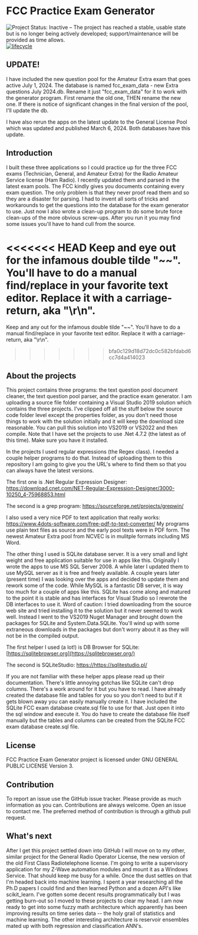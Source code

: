 # **FCC Practice Exam Generator**

![Project Status: Inactive – The project has reached a stable, usable state but is no longer being actively developed; support/maintenance will be provided as time allows.](http://www.repostatus.org/badges/latest/inactive.svg)
[![lifecycle](https://img.shields.io/badge/lifecycle-stable-green.svg)](https://www.tidyverse.org/lifecycle/#stable)

## UPDATE!

I have included the new question pool for the Amateur Extra exam that goes active July 1, 2024. The database is named fcc_exam_data - new Extra questions July 2024.db. Rename it just "fcc_exam_data" for it to work with the generator program. First rename the old one, THEN rename the new one. If there is notice of significant changes in the final version of the pool, I'll update the db.

I have also rerun the apps on the latest update to the General License Pool which was updated and published March 6, 2024. Both databases have this update.

## **Introduction**

I built these three applications so I could practice up for the three FCC exams (Technician, General, and Amateur Extra) for the Radio Amateur Service license (Ham Radio). I recently updated them and parsed in the latest exam pools. The FCC kindly gives you documents containing every exam question. The only problem is that they never proof read them and so they are a disaster for parsing. I had to invent all sorts of tricks and workarounds to get the questions into the database for the exam generator to use. Just now I also wrote a clean-up program to do some brute force clean-ups of the more obvious screw-ups. After you run it you may find some issues you'll have to hand cull from the source.

<<<<<<< HEAD
Keep and eye out for the infamous double tilde "~~". You'll have to do a manual find/replace in your favorite text editor. Replace it with a carriage-return, aka "\r\n".
=======
Keep and any out for the infamous double tilde "~~". You'll have to do a manual find/replace in your favorite text editor. Replace it with a carriage-return, aka "\r\n".
>>>>>>> bfa0c129d18d72dc0c582bfdabd6cc7d4a414023

## **About the projects**

This project contains three programs: the text question pool document cleaner, the text question pool parser, and the practice exam generator. I am uploading a source file folder containing a Visual Studio 2019 solution which contains the three projects. I've clipped off all the stuff below the source code folder level except the properties folder, as you don't need those things to work with the solution initially and it will keep the download size reasonable. You can pull this solution into VS2019 or VS2022 and then compile. Note that I have set the projects to use .Net 4.7.2 (the latest as of this time). Make sure you have it installed.

In the projects I used regular expressions (the Regex class). I needed a couple helper programs to do that. Instead of uploading them to this repository I am going to give you the URL's where to find them so that you can always have the latest versions.

The first one is .Net Regular Expression Designer: <https://download.cnet.com/NET-Regular-Expression-Designer/3000-10250_4-75968853.html>

The second is a grep program: <https://sourceforge.net/projects/grepwin/>

I also used a very nice PDF to text application that really works: <https://www.4dots-software.com/free-pdf-to-text-converter/> My programs use plain text files as source and the early pool texts were in PDF form. The newest Amateur Extra pool from NCVEC is in mulitple formats including MS Word.

The other thing I used is SQLite database server. It is a very small and light weight and free application suitable for use in apps like this. Originally I wrote the apps to use MS SQL Server 2008. A while later I updated them to use MySQL server as it is free and freely available. A couple years later (present time) I was looking over the apps and decided to update them and rework some of the code. While MySQL is a fantastic DB server, it is way too much for a couple of apps like this. SQLite has come along and matured to the point it is stable and has interfaces for Visual Studio so I rewrote the DB interfaces to use it. Word of caution: I tried downloading from the source web site and tried installing it to the solution but it never seemed to work well. Instead I went to the VS2019 Nuget Manager and brought down the packages for SQLite and System.Data.SQLite. You'll wind up with some extraneous downloads in the packages but don't worry about it as they will not be in the compiled output.

The first helper I used (a lot!) is DB Browser for SQLite: [https://sqlitebrowser.org](https://sqlitebrowser.org/)

The second is SQLiteStudio: <https://https://sqlitestudio.pl/>

If you are not familiar with these helper apps please read up their documentation. There's little annoying gotchas like SQLite can't drop columns. There's a work around for it but you have to read. I have already created the database file and tables for you so you don't need to but if it gets blown away you can easily manually create it. I have included the SQLite FCC exam database create.sql file to use for that. Just open it into the sql window and execute it. You do have to create the database file itself manually but the tables and columns can be created from the SQLite FCC exam database create.sql file.


## License

FCC Practice Exam Generator project is licensed under GNU GENERAL PUBLIC LICENSE Version 3.

## Contribution

To report an issue use the GitHub issue tracker. Please provide as much information as you can.
Contributions are always welcome. Open an issue to contact me. The preferred method of contribution is through a github pull request. 


## **What's next**

After I get this project settled down into GitHub I will move on to my other, similar project for the General Radio Operator License, the new version of the old First Class Radiotelephone license. I'm going to write a supervisory application for my Z-Wave automation modules and mount it as a Windows Service. That should keep me busy for a while. Once the dust settles on that I'm headed back into machine learning. I spent a year researching all the Ph.D papers I could find and then learned Python and a dozen API's like scikit_learn. I've gotten some decent results programmatically but I was getting burn-out so I moved to these projects to clear my head. I am now ready to get into some fuzzy math architecture which apparently has been improving results on time series data -- the holy grail of statistics and machine learning. The other interesting architecture is reservoir ensembles mated up with both regression and classification ANN's.

